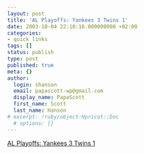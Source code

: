 ```yaml
---
layout: post
title: 'AL Playoffs: Yankees 3 Twins 1'
date: 2003-10-04 22:10:16.000000000 +02:00
categories:
- quick links
tags: []
status: publish
type: post
published: true
meta: {}
author:
  login: shanson
  email: papascott-wp@gmail.com
  display_name: PapaScott
  first_name: Scott
  last_name: Hanson
# excerpt: !ruby/object:Hpricot::Doc
  # options: {}
---
```

<p><a href="http://sports.yahoo.com/mlb/recap?gid=231004109">AL Playoffs: Yankees 3 Twins 1</a></p>
